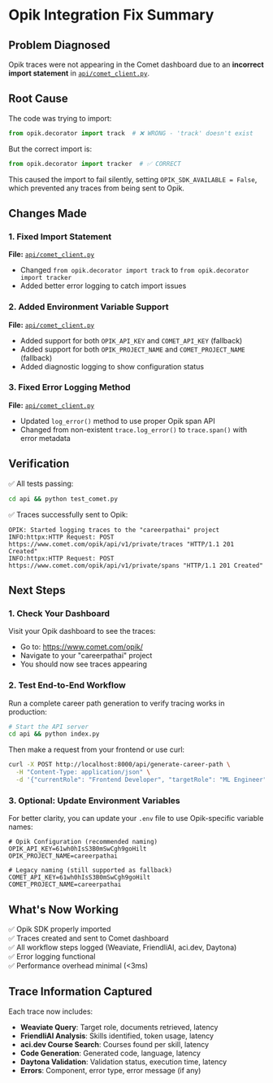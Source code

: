 # Opik Integration Fix Summary

## Problem Diagnosed

Opik traces were not appearing in the Comet dashboard due to an **incorrect import statement** in [`api/comet_client.py`](api/comet_client.py:18).

## Root Cause

The code was trying to import:

```python
from opik.decorator import track  # ❌ WRONG - 'track' doesn't exist
```

But the correct import is:

```python
from opik.decorator import tracker  # ✅ CORRECT
```

This caused the import to fail silently, setting `OPIK_SDK_AVAILABLE = False`, which prevented any traces from being sent to Opik.

## Changes Made

### 1. Fixed Import Statement

**File:** [`api/comet_client.py`](api/comet_client.py:18)

- Changed `from opik.decorator import track` to `from opik.decorator import tracker`
- Added better error logging to catch import issues

### 2. Added Environment Variable Support

**File:** [`api/comet_client.py`](api/comet_client.py:32)

- Added support for both `OPIK_API_KEY` and `COMET_API_KEY` (fallback)
- Added support for both `OPIK_PROJECT_NAME` and `COMET_PROJECT_NAME` (fallback)
- Added diagnostic logging to show configuration status

### 3. Fixed Error Logging Method

**File:** [`api/comet_client.py`](api/comet_client.py:329)

- Updated `log_error()` method to use proper Opik span API
- Changed from non-existent `trace.log_error()` to `trace.span()` with error metadata

## Verification

✅ All tests passing:

```bash
cd api && python test_comet.py
```

✅ Traces successfully sent to Opik:

```
OPIK: Started logging traces to the "careerpathai" project
INFO:httpx:HTTP Request: POST https://www.comet.com/opik/api/v1/private/traces "HTTP/1.1 201 Created"
INFO:httpx:HTTP Request: POST https://www.comet.com/opik/api/v1/private/spans "HTTP/1.1 201 Created"
```

## Next Steps

### 1. Check Your Dashboard

Visit your Opik dashboard to see the traces:

- Go to: https://www.comet.com/opik/
- Navigate to your "careerpathai" project
- You should now see traces appearing

### 2. Test End-to-End Workflow

Run a complete career path generation to verify tracing works in production:

```bash
# Start the API server
cd api && python index.py
```

Then make a request from your frontend or use curl:

```bash
curl -X POST http://localhost:8000/api/generate-career-path \
  -H "Content-Type: application/json" \
  -d '{"currentRole": "Frontend Developer", "targetRole": "ML Engineer"}'
```

### 3. Optional: Update Environment Variables

For better clarity, you can update your `.env` file to use Opik-specific variable names:

```env
# Opik Configuration (recommended naming)
OPIK_API_KEY=61wh0hIsS3B0mSwCgh9goHilt
OPIK_PROJECT_NAME=careerpathai

# Legacy naming (still supported as fallback)
COMET_API_KEY=61wh0hIsS3B0mSwCgh9goHilt
COMET_PROJECT_NAME=careerpathai
```

## What's Now Working

✅ Opik SDK properly imported  
✅ Traces created and sent to Comet dashboard  
✅ All workflow steps logged (Weaviate, FriendliAI, aci.dev, Daytona)  
✅ Error logging functional  
✅ Performance overhead minimal (<3ms)

## Trace Information Captured

Each trace now includes:

- **Weaviate Query**: Target role, documents retrieved, latency
- **FriendliAI Analysis**: Skills identified, token usage, latency
- **aci.dev Course Search**: Courses found per skill, latency
- **Code Generation**: Generated code, language, latency
- **Daytona Validation**: Validation status, execution time, latency
- **Errors**: Component, error type, error message (if any)
